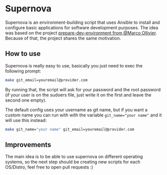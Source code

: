 # Supernova

Supernova is an environment-building script that uses Ansible to install and configure basic applications for software development purposes. The idea was based on the project [prepare-dev-environment from @Marco Ollivier](https://github.com/marcopollivier/prepare-dev-environment). Because of that, the project shares the same motivation.

## How to use

Supernova is really easy to use, basically you just need to exec the following prompt:

```sh
make git_email=youremail@provider.com
```

By running that, the script will ask for your password and the root password (if your user is on the sudoers file, just write it on the first and leave the second one empty).

The default config uses your username as git name, but if you want a custom name you can run with with the variable `git_name="your name"` and it will use this instead:

```sh
make git_name="your name" git_email=youremail@provider.com
```

## Improvements

The main idea is to be able to use supernova on different operating systems, so the next step should be creating new scripts for each OS/Distro, feel free to open pull requests :)
